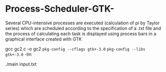 # Process-Scheduler-GTK-
Several CPU-intensive processes are executed (calculation of pi by Taylor series) which are scheduled according to the specification of a .txt file and the process of calculating each task is displayed using process bars in a graphical interface created with GTK

gcc gc2.c -o gc2 `pkg-config --cflags gtk+-3.0` `pkg-config --libs gtk+-3.0` -lm

./main input.txt
